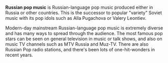 **Russian pop music** is Russian-language pop music produced either in
Russia or other countries. This is the successor to popular "variety"
Soviet music with its pop idols such as Alla Pugachova or Valery
Leontiev.

Modern-day mainstream Russian-language pop music is extremely diverse
and has many ways to spread through the audience. The most famous pop
stars can be seen on general television in music or talk shows, and also
on music TV channels such as MTV Russia and Muz-TV. There are also
Russian Pop radio stations, and there's been lots of one-hit-wonders in
recent years.
